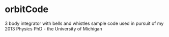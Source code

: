 # orbitCode
3 body integrator with bells and whistles
sample code used in pursuit of my 2013 Physics PhD - the University of Michigan
